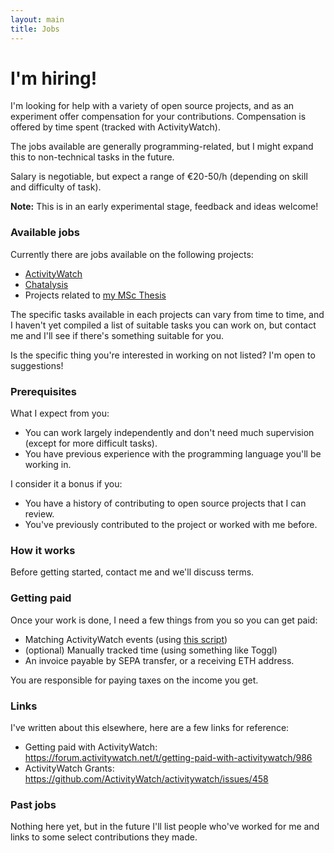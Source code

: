 ```yaml
---
layout: main
title: Jobs
---
```


# I'm hiring!

I'm looking for help with a variety of open source projects, and as an experiment offer compensation for your contributions. Compensation is offered by time spent (tracked with ActivityWatch). 

The jobs available are generally programming-related, but I might expand this to non-technical tasks in the future.

Salary is negotiable, but expect a range of €20-50/h (depending on skill and difficulty of task).

**Note:** This is in an early experimental stage, feedback and ideas welcome!


### Available jobs

Currently there are jobs available on the following projects:

 - [ActivityWatch][gh-aw]
 - [Chatalysis][gh-chatalysis]
 - Projects related to [my MSc Thesis][gh-thesis]

The specific tasks available in each projects can vary from time to time, and I haven't yet compiled a list of suitable tasks you can work on, but contact me and I'll see if there's something suitable for you.

Is the specific thing you're interested in working on not listed? I'm open to suggestions!

[gh-aw]: https://github.com/ActivityWatch/activitywatch
[gh-chatalysis]: https://github.com/ErikBjare/chatalysis
[gh-thesis]: https://github.com/ErikBjare/thesis


### Prerequisites

What I expect from you:

 - You can work largely independently and don't need much supervision (except for more difficult tasks).
 - You have previous experience with the programming language you'll be working in.

I consider it a bonus if you:

 - You have a history of contributing to open source projects that I can review.
 - You've previously contributed to the project or worked with me before.


### How it works

Before getting started, contact me and we'll discuss terms.


### Getting paid

Once your work is done, I need a few things from you so you can get paid:

 - Matching ActivityWatch events (using [this script](https://github.com/ActivityWatch/aw-client/blob/master/examples/working_hours.py"))
 - (optional) Manually tracked time (using something like Toggl)
 - An invoice payable by SEPA transfer, or a receiving ETH address.

You are responsible for paying taxes on the income you get.


### Links

I've written about this elsewhere, here are a few links for reference:

 - Getting paid with ActivityWatch: https://forum.activitywatch.net/t/getting-paid-with-activitywatch/986
 - ActivityWatch Grants: https://github.com/ActivityWatch/activitywatch/issues/458


### Past jobs

Nothing here yet, but in the future I'll list people who've worked for me and links to some select contributions they made.
